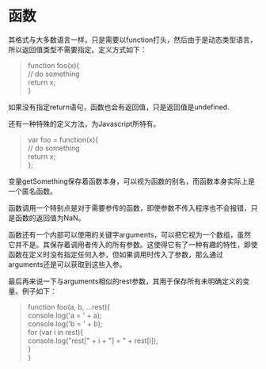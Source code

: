 # 函数

其格式与大多数语言一样，只是需要以function打头，然后由于是动态类型语言，所以返回值类型不需要指定。定义方式如下：

> function foo\(x\){  
>     // do something  
>     return x;  
> }

如果没有指定return语句，函数也会有返回值，只是返回值是undefined.

还有一种特殊的定义方法，为Javascript所特有。

> var foo = function\(x\){  
>     // do something  
>     return x;  
> };

变量getSomething保存着函数本身，可以视为函数的别名，而函数本身实际上是一个匿名函数。

函数调用一个特别点是对于需要参传的函数，即使参数不传入程序也不会报错，只是函数的返回值为NaN。

函数还有一个内部可以使用的关键字arguments，可以把它视为一个数组，虽然它并不是。其保存着调用者传入的所有参数。这使得它有了一种有趣的特性，即使函数在定义时没有指定任何入参，但如果调用时传入了参数，那么通过arguments还是可以获取到这些入参。

最后再来说一下与arguments相似的rest参数，其用于保存所有未明确定义的变量。例子如下：

> function foo\(a, b, ...rest\){  
>     console.log\('a = ' + a\);  
>     console.log\('b = ' + b\);  
>     for \(var i in rest\){  
>         console.log\("rest\[" + i + "\] = " + rest\[i\]\);  
>     }  
> }



